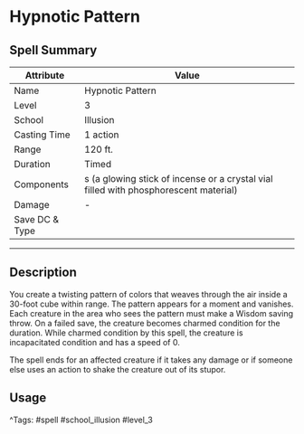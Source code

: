# Hypnotic Pattern

## Spell Summary

| Attribute        | Value                  |
|------------------|------------------------|
| Name             | Hypnotic Pattern                 |
| Level            | 3                |
| School           | Illusion          |
| Casting Time     | 1 action              |
| Range            | 120 ft.            |
| Duration         | Timed             |
| Components       | s (a glowing stick of incense or a crystal vial filled with phosphorescent material)             |
| Damage           | -               |
| Save DC & Type   |              |

---

## Description

You create a twisting pattern of colors that weaves through the air inside a 30-foot cube within range. The pattern appears for a moment and vanishes. Each creature in the area who sees the pattern must make a Wisdom saving throw. On a failed save, the creature becomes charmed condition for the duration. While charmed condition by this spell, the creature is incapacitated condition and has a speed of 0.

The spell ends for an affected creature if it takes any damage or if someone else uses an action to shake the creature out of its stupor.

## Usage


^Tags: #spell #school_illusion #level_3